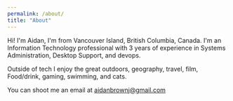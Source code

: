 ```yaml
---
permalink: /about/
title: "About"
---
```


Hi! I'm Aidan, I'm from Vancouver Island, British Columbia, Canada. I'm an Information Technology professional with 3 years of experience in Systems Administration, Desktop Support, and devops.


Outside of tech I enjoy the great outdoors, geography, travel, film, Food/drink, gaming, swimming, and cats.

You can shoot me an email at aidanbrownj@gmail.com
